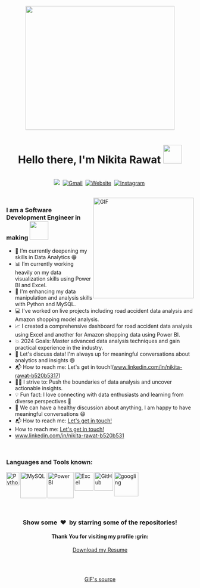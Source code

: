 <p align = "center">
  <a href="https://github.com/PIYUSH-01"><img src="https://user-images.githubusercontent.com/52041719/130410876-f7ed42b8-3a51-4a89-9413-4469e6a89760.gif" width = "400" height = "333.33" /></a>
  <h1 align="center"><b>Hello there, I'm Nikita Rawat <img src = "https://user-images.githubusercontent.com/52041719/132241647-8404fc9d-018a-4e23-9de6-1b16fd31e76b.gif" width = "50.0"></b></h1>
</p>

<p align="center">
<br>
<a href="https://www.linkedin.com/in/nikita-rawat-dev/"><img src="https://github.com/Nikita1918/Nikita1918/assets/174233474/bee45eb3-e245-4d43-9425-a72d4bfa12ab" /></a>&nbsp;
<a href="mailto:nikitaarawat981@gmail.com?subject=Hola%20Piyush"><img src="https://img.shields.io/badge/gmail-%23D14836.svg?&style=for-the-badge&logo=gmail&logoColor=white" alt="Gmail"/></a>&nbsp;
<a href="https://PIYUSH-01.github.io/"><img alt="Website" src="https://img.shields.io/website?style=for-the-badge&up_message=portfolio&url=https%3A%2F%2Fkkvanonymous.github.io%2F"></a>&nbsp;
<a href="https://www.instagram.com/_heathen1.0.1/"><img alt = "Instagram" src="https://img.shields.io/badge/instagram-%23E4405F.svg?&style=for-the-badge&logo=instagram&logoColor=white"></a>&nbsp;

</p>

<br>

<img align="right" height="270px" alt="GIF" src="https://user-images.githubusercontent.com/52041719/130401352-33781db0-a1f7-4d09-ba9e-a2f3e1ba081f.gif" />

### I am a Software Development Engineer in making <img src = https://user-images.githubusercontent.com/52041719/132240809-78fb7c6c-9032-403a-ba04-8e19b5b3b9c4.gif height = "50" width = "50" position = "relative" top = "30">
- 🔭 I’m currently deepening my skills in Data Analytics :grin:
- 📊 I’m currently working heavily on my data visualization skills using Power BI and Excel.
- 🐍 I'm enhancing my data manipulation and analysis skills with Python and MySQL.
- 💻 I've worked on live projects including road accident data analysis and Amazon shopping model analysis.
- 📈 I created a comprehensive dashboard for road accident data analysis using Excel and another for Amazon shopping data using Power BI.
- 💥 2024 Goals: Master advanced data analysis techniques and gain practical experience in the industry.
- 💬 Let's discuss data! I'm always up for meaningful conversations about analytics and insights :smile:
- 📬 How to reach me: Let's get in touch!(www.linkedin.com/in/nikita-rawat-b520b5317)
- 🏋️‍♂️ I strive to: Push the boundaries of data analysis and uncover actionable insights.
- 💡 Fun fact: I love connecting with data enthusiasts and learning from diverse perspectives :raised_hands:
- 💬 We can have a healthy discussion about anything, I am happy to have meaningful conversations :smile:
- 📬 How to reach me: [Let's get in touch!](https://www.linkedin.com/in/piyush-khurana-dev/)
- How to reach me: [Let's get in touch!](www.linkedin.com/in/nikita-rawat-dev/)
- www.linkedin.com/in/nikita-rawat-b520b531

<br align>

### Languages and Tools known: 

<img align="left" alt="Python" width="35px" src="https://github.com/Nikita1918/Nikita1918/assets/174233474/4327d43b-3ae8-4862-8e7f-6165b8a81b73" />
<img align="left" alt="MySQL" width="70px" src="https://github.com/Nikita1918/Nikita1918/assets/174233474/4b79929e-d094-4a74-a420-e77fa31debdf" />
<img align="left" alt="PowerBI" width="70px" src="https://github.com/Nikita1918/Nikita1918/assets/174233474/e24788e8-72d2-44ae-bb51-1e080ccd11b7" />
<img align="left" alt="Excel" width="50px" src="https://github.com/Nikita1918/Nikita1918/assets/174233474/bee45eb3-e245-4d43-9425-a72d4bfa12ab" />
<img align="left" alt="GitHub" width="50px" src="https://user-images.githubusercontent.com/52041719/130409785-43de5738-40c8-4a1b-b3c0-b5c74885376a.png" />
<img align="left" alt="googling" width="65px" src="https://user-images.githubusercontent.com/52041719/130421052-0f7b64c8-3630-45a7-9465-9e036dddf94c.png" />


</br>

<!-- just to add some extra spaces. -->
<br>
<br>
<br>
<br>

<!-- <p align='center'>
  <img align="center" src="https://github-readme-stats.vercel.app/api?username=Sumanth-Talluri&show_icons=true&title_color=fff&icon_color=79ff97&text_color=efefef&bg_color=24292e" alt="Lakshya's Github Stats">
</p>

<br>

<p align='center'>
  <img align="center" src="https://github-readme-stats.vercel.app/api/top-langs/?username=Sumanth-Talluri&show_icons=true&hide_border=true&theme=radical">
</p> -->

<!-- stats
![GitHub stats](https://github-readme-stats.vercel.app/api?username=Sumanth-Talluri&show_icons=true&hide_border=true&theme=dark)
![Sumanth's github Programming stats](https://github-readme-stats.vercel.app/api/top-langs/?username=Sumanth-Talluri&show_icons=true&hide_border=true")-->

<!-- repos
<a href="https://github.com/Sumanth-Talluri/Readers-Cabin">
  <img align="left" src="https://github-readme-stats.vercel.app/api/pin/?username=Sumanth-Talluri&repo=Readers-Cabin&theme=dark" />
</a>
<a href="https://github.com/Sumanth-Talluri/JPMorgan-Chase-Virtual-Internship">
  <img align="left" src="https://github-readme-stats.vercel.app/api/pin/?username=Sumanth-Talluri&repo=JPMorgan-Chase-Virtual-Internship&theme=dark" />
</a>
<a href="https://github.com/Sumanth-Talluri/Python-for-Everybody-Specialization">
  <img align="left" src="https://github-readme-stats.vercel.app/api/pin/?username=Sumanth-Talluri&repo=Python-for-Everybody-Specialization&theme=dark" />
</a>


<!-- <br>
📊 **This week I spent my time on**
<!--START_SECTION:waka-->

<!--END_SECTION:waka-->

<br> 

<div align="center">
<h3 align="center">Show some &nbsp;❤️&nbsp; by starring some of the repositories!</h3>
<h4 align="center"> Thank You for visiting my profile :grin: </h4>
<p align="center"> <a href = "https://drive.google.com/file/d/1OlTmjMK7-0iTnThknuWC_dicohR2HBxa/view?usp=sharing">Download my Resume</p>

<br>
<br>
<p align="center"> <a href = https://dribbble.com/amanj203> GIF's source</p>
